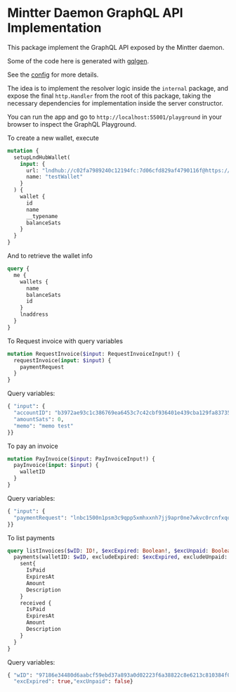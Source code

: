 # Mintter Daemon GraphQL API Implementation

This package implement the GraphQL API exposed by the Mintter daemon.

Some of the code here is generated with [gqlgen](https://github.com/99designs/gqlgen).

See the [config](./gqlgen.yml) for more details.

The idea is to implement the resolver logic inside the `internal` package, and expose the final `http.Handler` from the root of this package,
taking the necessary dependencies for implementation inside the server constructor.

You can run the app and go to `http://localhost:55001/playground` in your browser to inspect the GraphQL Playground.

To create a new wallet, execute

```graphql
mutation {
  setupLndHubWallet(
    input: {
      url: "lndhub://c02fa7989240c12194fc:7d06cfd829af4790116f@https://lndhub.io"
      name: "testWallet"
    }
  ) {
    wallet {
      id
      name
      __typename
      balanceSats
    }
  }
}
```

And to retrieve the wallet info

```graphql
query {
  me {
    wallets {
      name
      balanceSats
      id
    }
    lnaddress
  }
}
```

To Request invoice with query variables

```graphql
mutation RequestInvoice($input: RequestInvoiceInput!) {
  requestInvoice(input: $input) {
    paymentRequest
  }
}
```

Query variables:

```graphql
{ "input": {
  "accountID": "b3972ae93c1c386769ea6453c7c42cbf936401e439cba129fa8373594eff74ae",
  "amountSats": 0,
  "memo": "memo test"
}}
```

To pay an invoice

```graphql
mutation PayInvoice($input: PayInvoiceInput!) {
  payInvoice(input: $input) {
    walletID
  }
}
```

Query variables:

```graphql
{ "input": {
  "paymentRequest": "lnbc1500n1psm3c9qpp5xmhxxnh7jj9apr0ne7wkvc0rcnfxqql40a96cz62dxxqwng68l4qdpa2fjkzep6yp2x7upqxyczqmt0wd6zqatnv4n82mpqw35xjmn8wvs8gmeqv3hjqcqzpgxqr23ssp5353mj0hx08lhjzn7l9afkv88ham0dyr4d2h5nx6dmn9739ejaq2q9qyyssqenm9wk9vgwl6xr3kt23p4we0v9nkm3g8jrx6kz5vj2nfvkgmx4wr96nsakeex0y7glwpdxnxk3wzfvgc33yyhx5u32r4qekrs7uch4sqejfltp"
}}
```

To list payments

```graphql
query listInvoices($wID: ID!, $excExpired: Boolean!, $excUnpaid: Boolean!){
  payments(walletID: $wID, excludeExpired: $excExpired, excludeUnpaid: $excUnpaid) {
    sent{
      IsPaid
      ExpiresAt
      Amount
      Description
    }
    received {
      IsPaid
      ExpiresAt
      Amount
      Description
    }
  }
}
```
Query variables:

```graphql
{ "wID": "97186e34480d6aabcf59ebd37a893a0d02223f6a38822c8e6213c810384f0dc7",
  "excExpired": true,"excUnpaid": false}
```